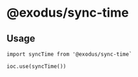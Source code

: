 # @exodus/sync-time

## Usage

```
import syncTime from '@exodus/sync-time`

ioc.use(syncTime())
```
